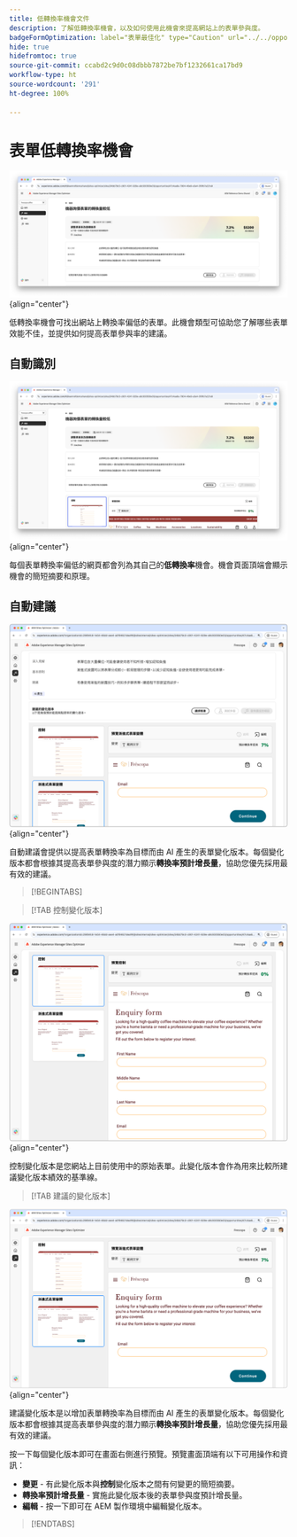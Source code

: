 ```yaml
---
title: 低轉換率機會文件
description: 了解低轉換率機會，以及如何使用此機會來提高網站上的表單參與度。
badgeFormOptimization: label="表單最佳化" type="Caution" url="../../opportunity-types/form-optimization.md" tooltip="表單最佳化"
hide: true
hidefromtoc: true
source-git-commit: ccabd2c9d0c08dbbb7872be7bf1232661ca17bd9
workflow-type: ht
source-wordcount: '291'
ht-degree: 100%

---
```



# 表單低轉換率機會

![低轉換率機會](./assets/low-conversions/hero.png){align="center"}

低轉換率機會可找出網站上轉換率偏低的表單。此機會類型可協助您了解哪些表單效能不佳，並提供如何提高表單參與率的建議。

## 自動識別

![自動識別低轉換率](./assets/low-conversions/auto-identify.png){align="center"}

每個表單轉換率偏低的網頁都會列為其自己的&#x200B;**低轉換率**&#x200B;機會。機會頁面頂端會顯示機會的簡短摘要和原理。

## 自動建議

![自動建議低轉換率](./assets/low-conversions/auto-suggest.png){align="center"}

自動建議會提供以提高表單轉換率為目標而由 AI 產生的表單變化版本。每個變化版本都會根據其提高表單參與度的潛力顯示&#x200B;**轉換率預計增長量**，協助您優先採用最有效的建議。

>[!BEGINTABS]

>[!TAB 控制變化版本]

![控制變化版本](./assets/low-conversions/control-variation.png){align="center"}

控制變化版本是您網站上目前使用中的原始表單。此變化版本會作為用來比較所建議變化版本績效的基準線。

>[!TAB 建議的變化版本]

![建議的變化版本](./assets/low-conversions/suggested-variations.png){align="center"}

建議變化版本是以增加表單轉換率為目標而由 AI 產生的表單變化版本。每個變化版本都會根據其提高表單參與度的潛力顯示&#x200B;**轉換率預計增長量**，協助您優先採用最有效的建議。

按一下每個變化版本即可在畫面右側進行預覽。預覽畫面頂端有以下可用操作和資訊：

* **變更** - 有此變化版本與&#x200B;**控制**&#x200B;變化版本之間有何變更的簡短摘要。
* **轉換率預計增長量** - 實施此變化版本後的表單參與度預計增長量。
* **編輯** - 按一下即可在 AEM 製作環境中編輯變化版本。

>[!ENDTABS]


<!-- 

## Auto-optimize

[!BADGE Ultimate]{type=Positive tooltip="Ultimate"}

![Auto-optimize low conversions](./assets/low-conversions/auto-optimize.png){align="center"}

Sites Optimizer Ultimate adds the ability to deploy auto-optimization for the issues found by the low conversions opportunity.

>[!BEGINTABS]

>[!TAB Test multiple]


>[!TAB Publish selected]

{{auto-optimize-deploy-optimization-slack}}

>[!TAB Request approval]

{{auto-optimize-request-approval}}

>[!ENDTABS]


-->